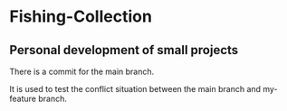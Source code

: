 # Fishing-Collection
## Personal development of small projects

There is a commit for the main branch.

It is used to test the conflict situation between the main branch and my-feature branch.

